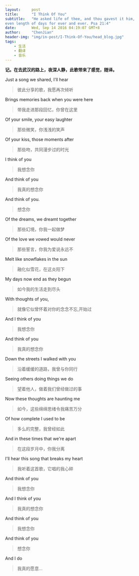 ```yaml
---
layout:     post
title:      "I Think Of You"
subtitle:   "He asked life of thee, and thou gavest it him,
even length of days for ever and ever. Psa 21:4"
date:       Wed, Sep 14 2016 04:19:07 GMT+8
author:     "ChenJian"
header-img: "img/in-post/I-Think-Of-You/head_blog.jpg"
tags:
    - 生活
    - 翻译
    - 音乐
---
```


**记。在去武汉的路上，夜深人静，此歌带来了感觉，随译。**

Just a song we shared, I'll hear

> 彼此分享的歌，我愿再次倾听

Brings memories back when you were here

> 带我走进那段回忆，你曾在这里

Of your smile, your easy laughter

> 那些微笑，你浅浅的笑声

Of your kiss, those moments after

> 那些吻，共同漫步过的时光

I think of you

> 我想念你

And think of you

> 我真的想念你

And think of you.

> 想念你

Of the dreams, we dreamt together

> 那些幻境，你我一起做梦

Of the love we vowed would never

> 那些誓言，你我为爱说永远不

Melt like snowflakes in the sun

> 融化似雪花，在这炎阳下

My days now end as they begun

> 如今我的生活走到尽头

With thoughts of you,

> 就像它似曾怀着对你的念念不忘,开始过

And I think of you

> 我想念你

And think of you

> 我真的想念你

Down the streets I walked with you

> 沿着缓缓的道路，我曾与你同行

Seeing others doing things we do

> 望着他人，做着我们曾经做过的事

Now these thoughts are haunting me

> 如今，这些绵绵思绪令我痛苦万分

Of how complete I used to be

> 多么的完整，我曾经如此

And in these times that we're apart

> 在这段岁月中，你我分离

I'll hear this song that breaks my heart

> 我听着这首歌，它唱的我心碎

And think of you

> 我想念你

And I think of you

> 我真的想念你

And think of you

> 我想念你

And think of you

> 想念你

And I do

> 我真的愿意...